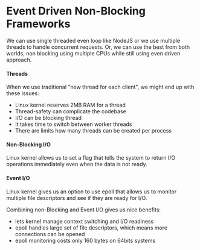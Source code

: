 # Event Driven Non-Blocking Frameworks

We can use single threaded even loop like NodeJS or we use multiple threads to handle concurrent requests. Or, we can use the best from both worlds, non blocking using multiple CPUs while still using even driven approach.

#### Threads

When we use traditional "new thread for each client", we might end up with these issues: 

* Linux kernel reserves 2MB RAM for a thread
* Thread-safety can complicate the codebase
* I/O can be blocking thread
* It takes time to switch between worker threads
* There are limits how many threads can be created per process

#### Non-Blocking I/O

Linux kernel allows us to set a flag that tells the system to return I/O operations immediately even when the data is not ready. 

#### Event I/O

Linux kernel gives us an option to use epoll that allows us to monitor multiple file descriptors and see if they are ready for I/O.

Combining non-Blocking and Event I/O gives us nice benefits: 

* lets kernel manage context switching and I/O readiness
* epoll handles large set of file descriptors, which means more connections can be opened 
* epoll monitoring costs only 160 bytes on 64bits systems





